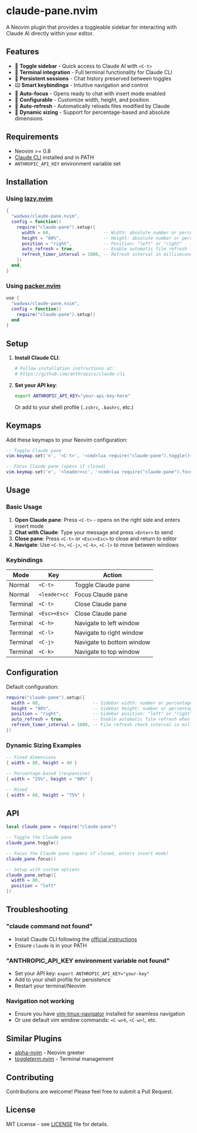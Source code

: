 # claude-pane.nvim

A Neovim plugin that provides a toggleable sidebar for interacting with Claude AI directly within your editor.

## Features

- 🚀 **Toggle sidebar** - Quick access to Claude AI with `<C-t>`
- 💬 **Terminal integration** - Full terminal functionality for Claude CLI
- 🔄 **Persistent sessions** - Chat history preserved between toggles
- ⌨️ **Smart keybindings** - Intuitive navigation and control
- 🎯 **Auto-focus** - Opens ready to chat with insert mode enabled
- 🔧 **Configurable** - Customize width, height, and position
- 📁 **Auto-refresh** - Automatically reloads files modified by Claude
- 📏 **Dynamic sizing** - Support for percentage-based and absolute dimensions

## Requirements

- Neovim >= 0.8
- [Claude CLI](https://github.com/anthropics/claude-cli) installed and in PATH
- `ANTHROPIC_API_KEY` environment variable set

## Installation

### Using [lazy.nvim](https://github.com/folke/lazy.nvim)

```lua
{
  "wadwax/claude-pane.nvim",
  config = function()
    require("claude-pane").setup({
      width = 60,                    -- Width: absolute number or percentage like "30%"
      height = "80%",                -- Height: absolute number or percentage like "80%"
      position = "right",            -- Position: "left" or "right"
      auto_refresh = true,           -- Enable automatic file refresh
      refresh_timer_interval = 1000, -- Refresh interval in milliseconds
    })
  end,
}
```

### Using [packer.nvim](https://github.com/wbthomason/packer.nvim)

```lua
use {
  "wadwax/claude-pane.nvim",
  config = function()
    require("claude-pane").setup()
  end
}
```

## Setup

1. **Install Claude CLI**:
   ```bash
   # Follow installation instructions at:
   # https://github.com/anthropics/claude-cli
   ```

2. **Set your API key**:
   ```bash
   export ANTHROPIC_API_KEY="your-api-key-here"
   ```

   Or add to your shell profile (`.zshrc`, `.bashrc`, etc.)

## Keymaps

Add these keymaps to your Neovim configuration:

```lua
-- Toggle Claude pane
vim.keymap.set('n', '<C-t>', '<cmd>lua require("claude-pane").toggle()<CR>', { silent = true })

-- Focus Claude pane (opens if closed)
vim.keymap.set('n', '<leader>cc', '<cmd>lua require("claude-pane").focus()<CR>', { silent = true })
```

## Usage

### Basic Usage

1. **Open Claude pane**: Press `<C-t>` - opens on the right side and enters insert mode
2. **Chat with Claude**: Type your message and press `<Enter>` to send
3. **Close pane**: Press `<C-t>` or `<Esc><Esc>` to close and return to editor
4. **Navigate**: Use `<C-h>`, `<C-j>`, `<C-k>`, `<C-l>` to move between windows

### Keybindings

| Mode | Key | Action |
|------|-----|--------|
| Normal | `<C-t>` | Toggle Claude pane |
| Normal | `<leader>cc` | Focus Claude pane |
| Terminal | `<C-t>` | Close Claude pane |
| Terminal | `<Esc><Esc>` | Close Claude pane |
| Terminal | `<C-h>` | Navigate to left window |
| Terminal | `<C-l>` | Navigate to right window |
| Terminal | `<C-j>` | Navigate to bottom window |
| Terminal | `<C-k>` | Navigate to top window |

## Configuration

Default configuration:

```lua
require("claude-pane").setup({
  width = 60,                    -- Sidebar width: number or percentage (e.g., "30%")
  height = "80%",                -- Sidebar height: number or percentage (e.g., "80%")
  position = "right",            -- Sidebar position: "left" or "right"
  auto_refresh = true,           -- Enable automatic file refresh when Claude modifies files
  refresh_timer_interval = 1000, -- File refresh check interval in milliseconds
})
```

### Dynamic Sizing Examples

```lua
-- Fixed dimensions
{ width = 80, height = 40 }

-- Percentage-based (responsive)
{ width = "25%", height = "90%" }

-- Mixed
{ width = 60, height = "75%" }
```

## API

```lua
local claude_pane = require("claude-pane")

-- Toggle the Claude pane
claude_pane.toggle()

-- Focus the Claude pane (opens if closed, enters insert mode)
claude_pane.focus()

-- Setup with custom options
claude_pane.setup({
  width = 80,
  position = "left"
})
```

## Troubleshooting

### "claude command not found"
- Install Claude CLI following the [official instructions](https://github.com/anthropics/claude-cli)
- Ensure `claude` is in your PATH

### "ANTHROPIC_API_KEY environment variable not found"
- Set your API key: `export ANTHROPIC_API_KEY="your-key"`
- Add to your shell profile for persistence
- Restart your terminal/Neovim

### Navigation not working
- Ensure you have [vim-tmux-navigator](https://github.com/christoomey/vim-tmux-navigator) installed for seamless navigation
- Or use default vim window commands: `<C-w>h`, `<C-w>l`, etc.

## Similar Plugins

- [alpha-nvim](https://github.com/goolord/alpha-nvim) - Neovim greeter
- [toggleterm.nvim](https://github.com/akinsho/toggleterm.nvim) - Terminal management

## Contributing

Contributions are welcome! Please feel free to submit a Pull Request.

## License

MIT License - see [LICENSE](LICENSE) file for details.